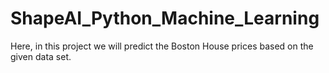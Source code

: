 # ShapeAI_Python_Machine_Learning
Here, in this project we will predict the Boston House prices based on the given data set.
